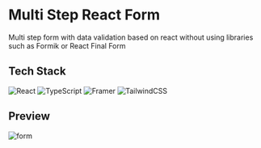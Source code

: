 # Multi Step React Form #

Multi step form with data validation based on react without using libraries such as Formik or React Final Form

## Tech Stack ##

![React](https://img.shields.io/badge/react-%2320232a.svg?style=for-the-badge&logo=react&logoColor=%2361DAFB) ![TypeScript](https://img.shields.io/badge/typescript-%23007ACC.svg?style=for-the-badge&logo=typescript&logoColor=white) ![Framer](https://img.shields.io/badge/Framer-black?style=for-the-badge&logo=framer&logoColor=blue)  ![TailwindCSS](https://img.shields.io/badge/tailwindcss-%2338B2AC.svg?style=for-the-badge&logo=tailwind-css&logoColor=white)


## Preview ##



![form](https://github.com/JayCodeGitHub/advanced-form/assets/66550003/7ce4b22f-a8ae-416b-8f31-79ac8808c344)
